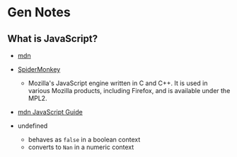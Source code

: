 # Gen Notes

## What is JavaScript?

- [mdn](https://developer.mozilla.org/en-US/docs/Web/JavaScript)
- [SpiderMonkey](https://developer.mozilla.org/en-US/docs/Mozilla/Projects/SpiderMonkey)

  - Mozilla's JavaScript engine written in C and C++. It is used in various Mozilla products, including Firefox, and is available under the MPL2.

- [mdn JavaScript Guide](https://developer.mozilla.org/en-US/docs/Web/JavaScript/Guide)

- undefined
  - behaves as `false` in a boolean context
  - converts to `Nan` in a numeric context
